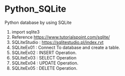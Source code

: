 # Python_SQLite
Python database by using SQLite

1. import sqlite3
2. Reference https://www.tutorialspoint.com/sqlite/
3. SQLiteStudio : https://sqlitestudio.pl/index.rvt
4. SQLiteEx01 : Connect To database and create a table.
5. SQLiteEx02 : INSERT Operation.
6. SQLiteEx03 : SELECT Operation
7. SQLiteEx04 : UPDATE Operation.
8. SQLiteEx05 : DELETE Operation.
